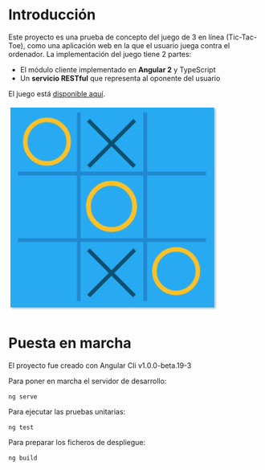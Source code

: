 Introducción
============
Este proyecto es una prueba de concepto del juego de 3 en línea (Tic-Tac-Toe), como una aplicación web en la que el usuario juega contra el ordenador. La implementación del juego tiene 2 partes:

* El módulo cliente implementado en **Angular 2** y TypeScript
* Un **servicio RESTful** que representa al oponente del usuario

El juego está [disponible aquí](http://gabrielcasarini.com/tictactoe/).

![TicTacToe](tictactoe.png)

Puesta en marcha
================
El proyecto fue creado con Angular Cli v1.0.0-beta.19-3

Para poner en marcha el servidor de desarrollo:

	ng serve

Para ejecutar las pruebas unitarias:

	ng test

Para preparar los ficheros de despliegue:

	ng build

